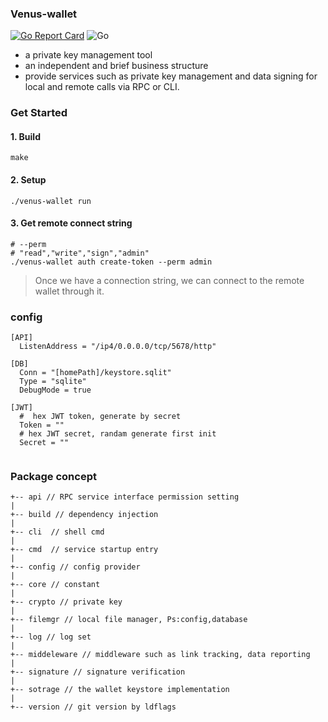 ### Venus-wallet
[![Go Report Card](https://goreportcard.com/badge/github.com/ipfs-force-community/venus-wallet)](https://goreportcard.com/report/github.com/ipfs-force-community/venus-wallet)
![Go](https://github.com/ipfs-force-community/venus-wallet/workflows/Go/badge.svg)

- a private key management tool
- an independent and brief business structure
- provide services such as private key management 
and data signing for local and remote calls via RPC or CLI.

### Get Started
#### 1. Build
```
make 
```
#### 2. Setup 
```
./venus-wallet run
```
#### 3. Get remote connect string
```
# --perm 
# "read","write","sign","admin" 
./venus-wallet auth create-token --perm admin
```
> Once we have a connection string, we can connect to the remote wallet through it.
### config
```
[API]
  ListenAddress = "/ip4/0.0.0.0/tcp/5678/http"

[DB]
  Conn = "[homePath]/keystore.sqlit"
  Type = "sqlite"
  DebugMode = true

[JWT]
  #  hex JWT token, generate by secret
  Token = "" 
  # hex JWT secret, randam generate first init
  Secret = ""


```
### Package concept
```
+-- api // RPC service interface permission setting
|
+-- build // dependency injection
|
+-- cli  // shell cmd
|
+-- cmd  // service startup entry
|
+-- config // config provider
|
+-- core // constant 
|
+-- crypto // private key 
|
+-- filemgr // local file manager, Ps:config,database
|
+-- log // log set
|
+-- middeleware // middleware such as link tracking, data reporting
|
+-- signature // signature verification
|
+-- sotrage // the wallet keystore implementation
|
+-- version // git version by ldflags

```